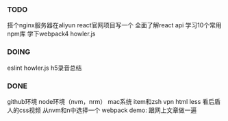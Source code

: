 ### TODO
搭个nginx服务器在aliyun
react官网项目写一个
全面了解react api
学习10个常用npm库
学下webpack4
howler.js

### DOING
eslint
howler.js
h5录音总结


### DONE
github环境
node环境（nvm，nrm）
mac系统
item和zsh
vpn
html
less
看后盾人的css视频
从nvm和n中选择一个
webpack demo: 跟网上文章做一遍